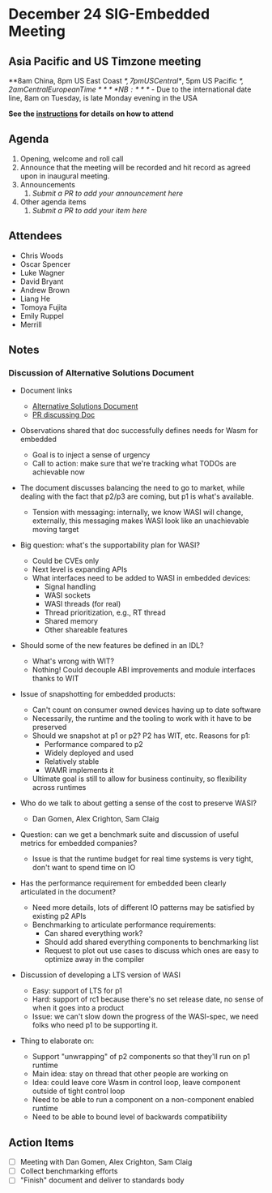 # December 24 SIG-Embedded Meeting
## Asia Pacific and US Timzone meeting
**8am China, 8pm US East Coast *$*, 7pm US Central *$*, 5pm US Pacific *$*, 2am Central European Time**
**NB:** *$* - Due to the international date line, 8am on Tuesday, is late Monday evening in the USA

**See the [instructions](../README.md) for details on how to attend**

## Agenda

1. Opening, welcome and roll call
1. Announce that the meeting will be recorded and hit record as agreed upon in inaugural meeting. 
1. Announcements
    1. _Submit a PR to add your announcement here_
1. Other agenda items
    1. _Submit a PR to add your item here_

## Attendees

* Chris Woods
* Oscar Spencer
* Luke Wagner
* David Bryant
* Andrew Brown
* Liang He
* Tomoya Fujita
* Emily Ruppel
* Merrill


## Notes

### Discussion of Alternative Solutions Document

- Document links
  - [Alternative Solutions Document](https://github.com/woodsmc/sig-embedded/blob/Adding-document-for-comment/ExploringOptions/Alternative_Solutions_(WASI_Wasm).md)
  - [PR discussing Doc](https://github.com/bytecodealliance/sig-embedded/pull/18)

- Observations shared that doc successfully defines needs for Wasm for embedded
  - Goal is to inject a sense of urgency
  - Call to action: make sure that we're tracking what TODOs are
    achievable now

- The document discusses balancing the need to go to market, while dealing with
  the fact that p2/p3 are coming, but p1 is what's available.
  - Tension with messaging: internally, we know WASI will change, externally,
    this messaging makes WASI look like an unachievable moving target

- Big question: what's the supportability plan for WASI?
  - Could be CVEs only
  - Next level is expanding APIs
  - What interfaces need to be added to WASI in embedded devices:
    - Signal handling
    - WASI sockets
    - WASI threads (for real)
    - Thread prioritization, e.g., RT thread
    - Shared memory
    - Other shareable features

- Should some of the new features be defined in an IDL?
  - What's wrong with WIT?
  - Nothing! Could decouple ABI improvements and module interfaces thanks to WIT

- Issue of snapshotting for embedded products:
  - Can't count on consumer owned devices having up to date software
  - Necessarily, the runtime and the tooling to work with it have to be
    preserved
  - Should we snapshot at p1 or p2? P2 has WIT, etc. Reasons for p1:
    - Performance compared to p2
    - Widely deployed and used
    - Relatively stable
    - WAMR implements it
  - Ultimate goal is still to allow for business continuity, so flexibility
    across runtimes

- Who do we talk to about getting a sense of the cost to preserve WASI?
  - Dan Gomen,  Alex Crighton, Sam Claig

- Question: can we get a benchmark suite and discussion of useful metrics for
  embedded companies?
  - Issue is that the runtime budget for real time systems is very tight, don't
    want to spend time on IO

- Has the performance requirement for embedded been clearly articulated in the
  document?
  - Need more details, lots of different IO patterns may be satisfied by
    existing p2 APIs
  - Benchmarking to articulate performance requirements:
    - Can shared everything work?
    - Should add shared everything components to benchmarking list
    - Request to plot out use cases to discuss which ones are easy to optimize
      away in the compiler

- Discussion of developing a LTS version of WASI
  - Easy: support of LTS for p1
  - Hard: support of rc1 because there's no set release date, no sense of when
    it goes into a product
  - Issue: we can't slow down the progress of the WASI-spec, we need folks who
    need p1 to be supporting it.

- Thing to elaborate on:
  - Support "unwrapping" of p2 components so that they'll run on p1 runtime
  - Main idea: stay on thread that other people are working on
  - Idea: could leave core Wasm in control loop, leave component outside of
    tight control loop
  - Need to be able to run a component on a non-component enabled runtime
  - Need to be able to bound level of backwards compatibility

## Action Items

* [ ] Meeting with Dan Gomen,  Alex Crighton, Sam Claig
* [ ] Collect benchmarking efforts
* [ ] "Finish" document and deliver to standards body

